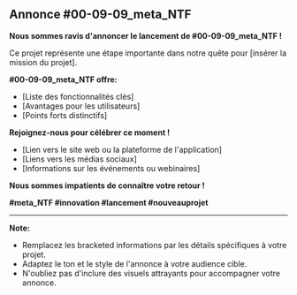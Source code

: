 ##  Annonce #00-09-09_meta_NTF

**Nous sommes ravis d'annoncer le lancement de #00-09-09_meta_NTF !** 

Ce projet représente une étape importante dans notre quête pour [insérer la mission du projet]. 

**#00-09-09_meta_NTF offre:**

* [Liste des fonctionnalités clés]
* [Avantages pour les utilisateurs]
* [Points forts distinctifs]

**Rejoignez-nous pour célébrer ce moment !**

* [Lien vers le site web ou la plateforme de l'application]
* [Liens vers les médias sociaux]
* [Informations sur les événements ou webinaires]

**Nous sommes impatients de connaître votre retour !**

**#meta_NTF #innovation #lancement #nouveauprojet**

---

**Note:**  

* Remplacez les bracketed informations par les détails spécifiques à votre projet.
* Adaptez le ton et le style de l'annonce à votre audience cible.
* N'oubliez pas d'inclure des visuels attrayants pour accompagner votre annonce.



